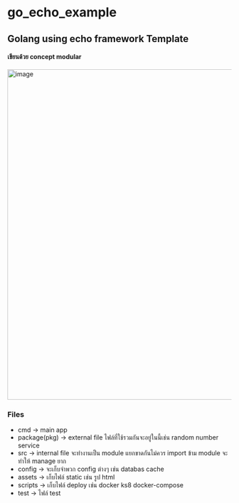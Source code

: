 # go_echo_example
## Golang using echo framework Template

#### เขียนด้วย concept modular

<img width="742" alt="image" src="https://github.com/wanchai3291/go_excho_example/assets/37076184/5912bc28-e9c6-4123-bab6-d2ced62c91a2">



### Files
 - cmd -> main app
 - package(pkg) -> external file ไฟล์ที่ใช้รวมกันจะอยู่ในนี้เช่น random number service
 - src -> internal file จะทำงานเป็น module แยกขาดกันไม่ควร import ข้าม module จะทำให้ manage ยาก
 - config -> จะเก็บจำพวก config ต่างๆ เช่น databas  cache
 - assets -> เก็บไฟล์ static เช่น รูป html
 - scripts -> เก็บไฟล์ deploy เช่น docker ks8 docker-compose
 - test -> ไฟล์ test
